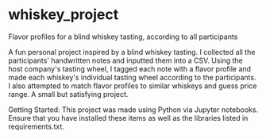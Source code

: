 # whiskey_project
Flavor profiles for a blind whiskey tasting, according to all participants

A fun personal project inspired by a blind whiskey tasting. I collected all the participants' handwritten notes and inputted them into a CSV. Using the host company's tasting wheel, I tagged each note with a flavor profile and made each whiskey's individual tasting wheel according to the participants. I also attempted to match flavor profiles to similar whiskeys and guess price range. A small but satisfying project.

Getting Started:
This project was made using Python via Jupyter notebooks. Ensure that you have installed these items as well as the libraries listed in requirements.txt.
